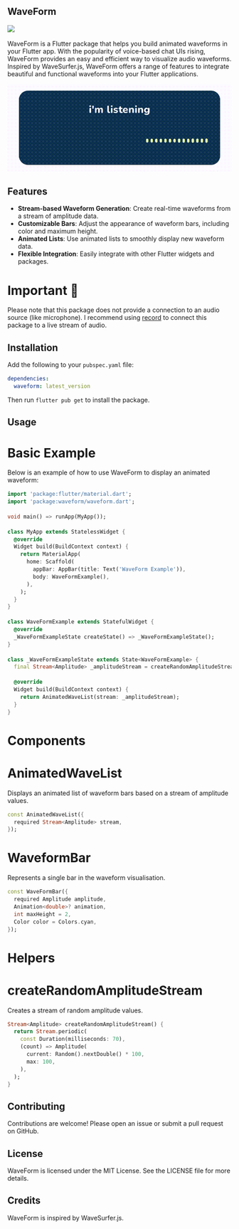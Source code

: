 ## WaveForm

<img src = "https://github.com/agenthesh/waveform/blob/master/assets/images/waveform-logo.jpg" >

WaveForm is a Flutter package that helps you build animated waveforms in your Flutter app. With the popularity of voice-based chat UIs rising, WaveForm provides an easy and efficient way to visualize audio waveforms. Inspired by WaveSurfer.js, WaveForm offers a range of features to integrate beautiful and functional waveforms into your Flutter applications.

![Demo](assets/waveform-example.gif)

## Features

- **Stream-based Waveform Generation**: Create real-time waveforms from a stream of amplitude data.
- **Customizable Bars**: Adjust the appearance of waveform bars, including color and maximum height.
- **Animated Lists**: Use animated lists to smoothly display new waveform data.
- **Flexible Integration**: Easily integrate with other Flutter widgets and packages.

# Important 🚨

Please note that this package does not provide a connection to an audio source (like microphone). I recommend using [record](https://pub.dev/packages/record) to connect this package to a live stream of audio.

## Installation

Add the following to your `pubspec.yaml` file:

```yaml
dependencies:
  waveform: latest_version
```

Then run `flutter pub get` to install the package.

## Usage

# Basic Example

Below is an example of how to use WaveForm to display an animated waveform:

```dart
import 'package:flutter/material.dart';
import 'package:waveform/waveform.dart';

void main() => runApp(MyApp());

class MyApp extends StatelessWidget {
  @override
  Widget build(BuildContext context) {
    return MaterialApp(
      home: Scaffold(
        appBar: AppBar(title: Text('WaveForm Example')),
        body: WaveFormExample(),
      ),
    );
  }
}

class WaveFormExample extends StatefulWidget {
  @override
  _WaveFormExampleState createState() => _WaveFormExampleState();
}

class _WaveFormExampleState extends State<WaveFormExample> {
  final Stream<Amplitude> _amplitudeStream = createRandomAmplitudeStream();

  @override
  Widget build(BuildContext context) {
    return AnimatedWaveList(stream: _amplitudeStream);
  }
}
```

# Components

# AnimatedWaveList

Displays an animated list of waveform bars based on a stream of amplitude values.

```dart
const AnimatedWaveList({
  required Stream<Amplitude> stream,
});
```

# WaveformBar

Represents a single bar in the waveform visualisation.

```dart
const WaveFormBar({
  required Amplitude amplitude,
  Animation<double>? animation,
  int maxHeight = 2,
  Color color = Colors.cyan,
});
```

# Helpers

# createRandomAmplitudeStream

Creates a stream of random amplitude values.

```dart
Stream<Amplitude> createRandomAmplitudeStream() {
  return Stream.periodic(
    const Duration(milliseconds: 70),
    (count) => Amplitude(
      current: Random().nextDouble() * 100,
      max: 100,
    ),
  );
}
```

## Contributing

Contributions are welcome! Please open an issue or submit a pull request on GitHub.

## License

WaveForm is licensed under the MIT License. See the LICENSE file for more details.

## Credits

WaveForm is inspired by WaveSurfer.js.
